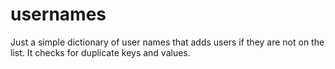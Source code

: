 # usernames
Just a simple dictionary of user names that adds users if they are not on the list.  It checks for duplicate keys and values.
